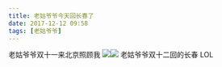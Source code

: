 ```yaml
---
title: 老姑爷爷今天回长春了
date: 2017-12-12 09:58
tags: [老姑爷爷]
---
```

老姑爷爷双十一来北京照顾我
![](http://images.dsphoebe.com/grandapa-20171111.jpg)![](http://images.dsphoebe.com/grandapa-20171111-1.jpg)
老姑爷爷双十二回的长春
LOL
